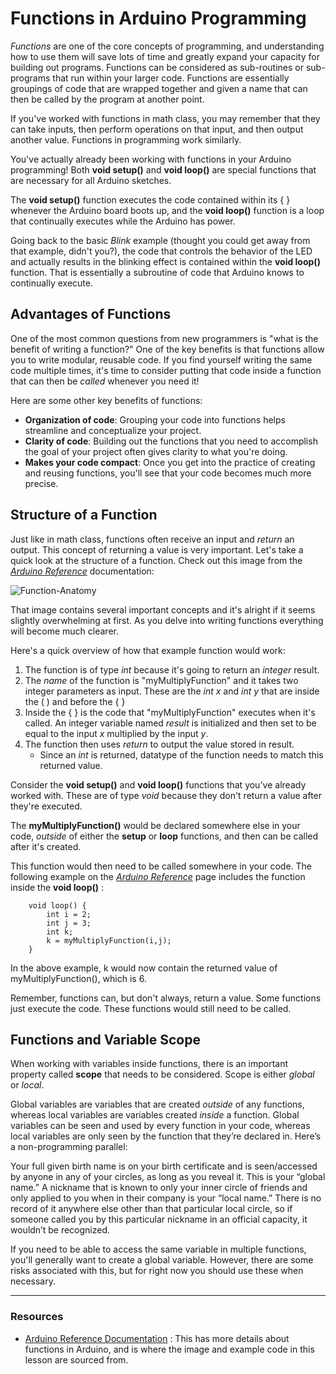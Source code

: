 # Functions in Arduino Programming
 _Functions_ are one of the core concepts of programming, and understanding how to use them will save lots of time and greatly expand your capacity for building out programs. Functions can be considered as sub-routines or sub-programs that run within your larger code. Functions are essentially groupings of code that are wrapped together and given a name that can then be called by the program at another point.

If you've worked with functions in math class, you may remember that they can take inputs, then perform operations on that input, and then output another value. Functions in programming work similarly.  

You've actually already been working with functions in your Arduino programming! Both **void setup()** and **void loop()** are special functions that are necessary for all Arduino sketches.

The **void setup()** function executes the code contained within its { } whenever the Arduino board boots up, and the **void loop()** function is a loop that continually executes while the Arduino has power.

Going back to the basic _Blink_ example (thought you could get away from that example, didn't you?), the code that controls the behavior of the LED and actually results in the blinking effect is contained within the **void loop()** function. That is essentially a subroutine of code that Arduino knows to continually execute.

## Advantages of Functions
One of the most common questions from new programmers is "what is the benefit of writing a function?" One of the key benefits is that functions allow you to write modular, reusable code. If you find yourself writing the same code multiple times, it's time to consider putting that code inside a function that can then be _called_ whenever you need it!

Here are some other key benefits of functions:
- **Organization of code**: Grouping your code into functions helps streamline and conceptualize your project.
- **Clarity of code**: Building out the functions that you need to accomplish the goal of your project often gives clarity to what you're doing.
- **Makes your code compact**: Once you get into the practice of creating and reusing functions, you'll see that your code becomes much more precise.

## Structure of a Function
Just like in math class, functions often receive an input and _return_ an output. This concept of returning a value is very important. Let's take a quick look at the structure of a function. Check out this image from the [_Arduino Reference_](https://www.arduino.cc/en/Reference/FunctionDeclaration) documentation:

![Function-Anatomy](https://www.arduino.cc/en/uploads/Reference/FuncAnatomy.png)

That image contains several important concepts and it's alright if it seems slightly overwhelming at first. As you delve into writing functions everything will become much clearer.

Here's a quick overview of how that example function would work:

1. The function is of type _int_ because it's going to return an _integer_ result.
2. The _name_ of the function is "myMultiplyFunction" and it takes two integer parameters as input. These are the _int x_ and _int y_ that are inside the ( ) and before the { }
3. Inside the { } is the code that "myMultiplyFunction" executes when it's called. An integer variable named _result_ is initialized and then set to be equal to the input _x_ multiplied by the input _y_.
4. The function then uses _return_ to output the value stored in result.
    - Since an _int_ is returned, datatype of the function needs to match this returned value.

Consider the **void setup()** and **void loop()** functions that you've already worked with. These are of type _void_ because they don't return a value after they're executed.

The **myMultiplyFunction()** would be declared somewhere else in your code, _outside_ of either the **setup** or **loop** functions, and then can be called after it's created.

This function would then need to be called somewhere in your code. The following example on the [_Arduino Reference_](https://www.arduino.cc/en/Reference/FunctionDeclaration)  page includes the function inside the **void loop()** :

```arduino
    void loop() {
        int i = 2;
        int j = 3;
        int k;
        k = myMultiplyFunction(i,j);
    }
```

In the above example, k would now contain the returned value of myMultiplyFunction(), which is 6.

Remember, functions can, but don't always, return a value. Some functions just execute the code. These functions would still need to be called.

## Functions and Variable Scope
When working with variables inside functions, there is an important property called <strong>scope</strong> that needs to be considered. Scope is either <em>global</em> or <em>local</em>.

Global variables are variables that are created <em>outside</em> of any functions, whereas local variables are variables created <em>inside</em> a function. Global variables can be seen and used by every function in your code, whereas local variables are only seen by the function that they’re declared in. Here’s a non-programming parallel:

Your full given birth name is on your birth certificate and is seen/accessed by anyone in any of your circles, as long as you reveal it. This is your “global name.” A nickname that is known to only your inner circle of friends and only applied to you when in their company is your “local name.” There is no record of it anywhere else other than that particular local circle, so if someone called you by this particular nickname in an official capacity, it wouldn’t be recognized.

If you need to be able to access the same variable in multiple functions, you'll generally want to create a global variable. However, there are some risks associated with this, but for right now you should use these when necessary.

<hr/>

### Resources
- [Arduino Reference Documentation](https://www.arduino.cc/en/Reference/FunctionDeclaration) : This has more details about functions in Arduino, and is where the image and example code in this lesson are sourced from.
